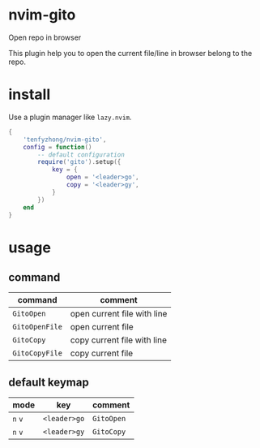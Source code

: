 # nvim-gito
Open repo in browser

This plugin help you to open the current file/line in browser belong to the repo. 

# install
Use a plugin manager like `lazy.nvim`.
```lua
{
    'tenfyzhong/nvim-gito',
    config = function()
        -- default configuration
        require('gito').setup({
            key = {
                open = '<leader>go',
                copy = '<leader>gy',
            }
        })
    end
}
```

# usage 
## command

| command        | comment                     |
|----------------|-----------------------------|
| `GitoOpen`     | open current file with line |
| `GitoOpenFile` | open current file           |
| `GitoCopy`     | copy current file with line |
|`GitoCopyFile`  | copy current file           |


## default keymap

| mode    | key          | comment    |
|---------|--------------|------------|
| `n` `v` | `<leader>go` | `GitoOpen` |
| `n` `v` | `<leader>gy` | `GitoCopy` |
